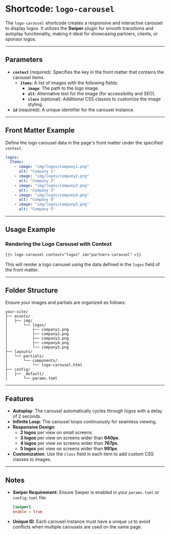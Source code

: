 # Shortcode: `logo-carousel`

The `logo-carousel` shortcode creates a responsive and interactive carousel to display logos. It utilizes the **Swiper**
plugin for smooth transitions and autoplay functionality, making it ideal for showcasing partners, clients, or sponsor
logos.

---

## Parameters

- **`context`** (required): Specifies the key in the front matter that contains the carousel items.
    - **`Items`**: A list of images with the following fields:
        - **`image`**: The path to the logo image.
        - **`alt`**: Alternative text for the image (for accessibility and SEO).
        - **`class`** (optional): Additional CSS classes to customize the image styling.
- **`id`** (required): A unique identifier for the carousel instance.

---

## Front Matter Example

Define the logo carousel data in the page's front matter under the specified `context`.

```yaml
logos:
  Items:
    - image: "img/logos/company1.png"
      alt: "Company 1"
    - image: "img/logos/company2.png"
      alt: "Company 2"
    - image: "img/logos/company3.png"
      alt: "Company 3"
    - image: "img/logos/company4.png"
      alt: "Company 4"
    - image: "img/logos/company5.png"
      alt: "Company 5"
```

---

## Usage Example

### Rendering the Logo Carousel with Context

```markdown
{{< logo-carousel context="logos" id="partners-carousel" >}}
```

This will render a logo carousel using the data defined in the `logos` field of the front matter.

---

## Folder Structure

Ensure your images and partials are organized as follows:

```plaintext
your-site/
├── assets/
│   ├── img/
│       └── logos/
│           ├── company1.png
│           ├── company2.png
│           ├── company3.png
│           ├── company4.png
│           └── company5.png
├── layouts/
│   └── partials/
│       └── components/
│           └── logo-carousel.html
├── config/
│   ├── _default/
│       └── params.toml
```

---

## Features

- **Autoplay**: The carousel automatically cycles through logos with a delay of 2 seconds.
- **Infinite Loop**: The carousel loops continuously for seamless viewing.
- **Responsive Design**:
    - **2 logos** per view on small screens.
    - **3 logos** per view on screens wider than **640px**.
    - **4 logos** per view on screens wider than **767px**.
    - **5 logos** per view on screens wider than **991px**.
- **Customization**: Use the `class` field in each item to add custom CSS classes to images.

---

## Notes

- **Swiper Requirement**: Ensure Swiper is enabled in your `params.toml` or `config.toml` file:

  ```toml
  [swiper]
  enable = true
  ```

- **Unique ID**: Each carousel instance must have a unique `id` to avoid conflicts when multiple carousels are used on
  the same page.
